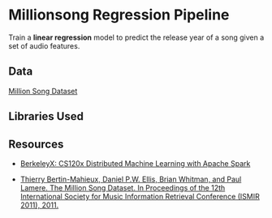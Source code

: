 # Millionsong Regression Pipeline

Train a **linear regression** model to predict the release year of a song given a set of audio features.

## Data

[Million Song Dataset](http://labrosa.ee.columbia.edu/millionsong/)

## Libraries Used


## Resources

- [BerkeleyX: CS120x Distributed Machine Learning with Apache Spark](https://courses.edx.org/courses/course-v1:BerkeleyX+CS120x+2T2016/courseware/b8de6732aaf945a68232e4f339351226/0a77835b222044718287242950d8dd50/)

- [Thierry Bertin-Mahieux, Daniel P.W. Ellis, Brian Whitman, and Paul Lamere. The Million Song Dataset. In Proceedings of the 12th International Society for Music Information Retrieval Conference (ISMIR 2011), 2011.](http://labrosa.ee.columbia.edu/millionsong/)


